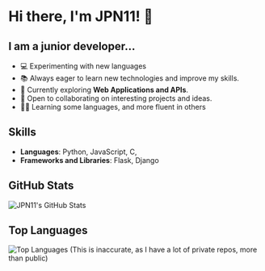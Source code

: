 
# Hi there, I'm JPN11! 👋

## I am a junior developer...

- 💻 Experimenting with new languages
- 📚 Always eager to learn new technologies and improve my skills.
- 🌱 Currently exploring **Web Applications and APIs**.
- 🤝 Open to collaborating on interesting projects and ideas.
- 👨‍💻 Learning some languages, and more fluent in others

## Skills

- **Languages**: Python, JavaScript, C,
- **Frameworks and Libraries**: Flask, Django


## GitHub Stats

![JPN11's GitHub Stats](https://github-readme-stats.vercel.app/api?username=JPN11&show_icons=true&theme=radical)

## Top Languages

![Top Languages](https://github-readme-stats.vercel.app/api/top-langs/?username=JPN11&layout=compact&theme=radical)
(This is inaccurate, as I have a lot of private repos, more than public)


